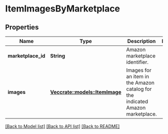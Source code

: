 # ItemImagesByMarketplace

## Properties

Name | Type | Description | Notes
------------ | ------------- | ------------- | -------------
**marketplace_id** | **String** | Amazon marketplace identifier. | 
**images** | [**Vec<crate::models::ItemImage>**](ItemImage.md) | Images for an item in the Amazon catalog for the indicated Amazon marketplace. | 

[[Back to Model list]](../README.md#documentation-for-models) [[Back to API list]](../README.md#documentation-for-api-endpoints) [[Back to README]](../README.md)


